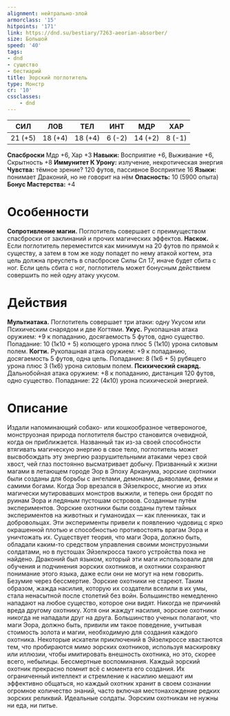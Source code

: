 ```yaml
---
alignment: нейтрально-злой
armorclass: '15'
hitpoints: '171'
link: https://dnd.su/bestiary/7263-aeorian-absorber/
size: Большой
speed: '40'
tags:
- dnd
- существо
- бестиарий
title: Эорский поглотитель
type: Монстр
cr: '10'
cssclasses:
    - dnd
---
```



| СИЛ | ЛОВ | ТЕЛ | ИНТ | МДР | ХАР |
|---|---|---|---|---|---|
| 21 (+5) | 18 (+4) | 18 (+4) | 6 (-2) | 14 (+2) | 8 (-1) |
**Спасброски** Мдр +6, Хар +3
**Навыки:** Восприятие +6, Выживание +6, Скрытность +8
**Иммунитет К Урону:** излучение, некротическая энергия
**Чувства:** тёмное зрение? 120 футов, пассивное Восприятие 16
**Языки:** понимает Драконий, но не говорит на нём
**Опасность:** 10 (5900 опыта)
**Бонус Мастерства:** +4


# Особенности
**Сопротивление магии.** Поглотитель совершает с преимуществом спасброски от заклинаний и прочих магических эффектов.
**Наскок.** Если поглотитель переместится как минимум на 20 футов по прямой к существу, а затем в том же ходу попадет по нему атакой когтем, эта цель должна преуспеть в спасброске Силы Сл 17, иначе будет сбита с ног. Если цель сбита с ног, поглотитель может бонусным действием совершить по ней одну атаку укусом.


# Действия
**Мультиатака.** Поглотитель совершает три атаки: одну Укусом или Психическим снарядом и две Когтями.
**Укус.** Рукопашная атака оружием: +9 к попаданию, досягаемость 5 футов, одно существо. Попадание: 10 (1к10 + 5) колющего урона плюс 5 (1к10) урона силовым полем.
**Когти.** Рукопашная атака оружием: +9 к попаданию, досягаемость 5 футов, одна цель. Попадание: 8 (1к6 + 5) рубящего урона плюс 3 (1к6) урона силовым полем.
**Психический снаряд.** Дальнобойная атака оружием: +8 к попаданию, дистанция 120 футов, одно существо. Попадание: 22 (4к10) урона психической энергией.


# Описание
Издали напоминающий собако- или кошкообразное четвероногое, монструозная природа поглотителя быстро становится очевидной, когда он приближается. Названный так из-за своей способности втягивать магическую энергию в свое тело, поглотитель может высвобождать эту энергию разрушительными атаками через свой хвост, чей глаз постоянно высматривает добычу. Призванный к жизни магами в летающем городе Эор в Эпоху Арканума, эорские охотники были созданы для борьбы с ангелами, демонами, дьяволами, феями и самими богами. Когда Эор врезался в Эйзелкросс, многие из этих магически мутировавших монстров выжили, и теперь они бродят по руинам Эора и ледяным пустошам островов. Созданные путём экспериментов. Эорские охотники были созданы путем тайных экспериментов на животных и гуманоидах — как пленниках, так и добровольцах. Эти эксперименты привели к появлению чудовищ с ярко окрашенной плотью и способностью противостоять врагам Эора и уничтожать их. Существует теория, что маги Эора, должно быть, обладали каким-то средством управления своими монструозными солдатами, но в пустошах Эйзелкросса такого устройства пока не найдено. Драконий был языком, который эти маги использовали для обучения и подчинения эорских охотников, и охотники сохраняют понимание этого языка, даже если они не могут на нем говорить. Безумие через бессмертие. Эорские охотники не стареют. Таким образом, жажда насилия, которую их создатели вселили в их умы, стала ненасытной после столетий без войн. Большинство немедленно нападают на любое существо, которое они видят. Никогда не причиняй вреда другому охотнику. Хотя они жаждут насилия, эорские охотники никогда не нападали друг на друга. Большинство ученых полагают, что маги Эора, должно быть, привили им такое поведение, учитывая стоимость золота и магии, необходимую для создания каждого охотника. Некоторые искатели приключений в Эйзелкроссе хвастаются тем, что пробираются мимо эорских охотников, используя маскировку или иллюзии, чтобы имитировать внешность охотника, но это, скорее всего, небылицы. Бессмертные воспоминания. Каждый эорский охотник прекрасно помнит всё с момента его создания. Их ограниченный интеллект и стремление к насилию мешают им эффективно общаться, но каждый охотник хранит в своем сознании огромное количество знаний, часто включая местонахождение редких эорских реликвий. Идеальные солдаты. Эорским охотникам не нужны ни еда, ни питье.